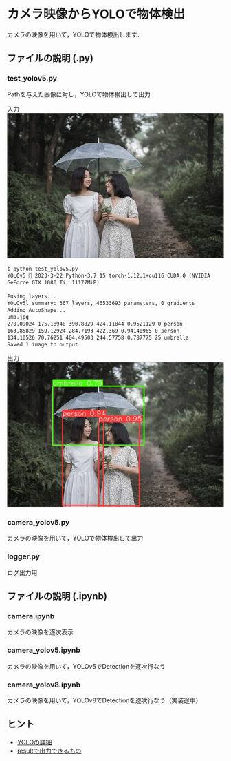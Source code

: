 # カメラ映像からYOLOで物体検出
カメラの映像を用いて，YOLOで物体検出します．


## ファイルの説明 (.py)

### test_yolov5.py
Pathを与えた画像に対し，YOLOで物体検出して出力

入力
![入力](input/umb.jpg)

```console
$ python test_yolov5.py 
YOLOv5 🚀 2023-3-22 Python-3.7.15 torch-1.12.1+cu116 CUDA:0 (NVIDIA GeForce GTX 1080 Ti, 11177MiB)

Fusing layers... 
YOLOv5l summary: 367 layers, 46533693 parameters, 0 gradients
Adding AutoShape... 
umb.jpg
270.09024 175.18948 390.8829 424.11844 0.9521129 0 person
163.85829 159.12924 284.7193 422.369 0.94140965 0 person
134.10526 70.76251 404.49503 244.57758 0.787775 25 umbrella
Saved 1 image to output
```

出力
![出力](output/umb.jpg)

### camera_yolov5.py
カメラの映像を用いて，YOLOで物体検出して出力

### logger.py
ログ出力用


## ファイルの説明 (.ipynb)

### camera.ipynb
カメラの映像を逐次表示

### camera_yolov5.ipynb
カメラの映像を用いて，YOLOv5でDetectionを逐次行なう

### camera_yolov8.ipynb
カメラの映像を用いて，YOLOv8でDetectionを逐次行なう（実装途中）


## ヒント
* [YOLOの詳細](https://github.com/ultralytics/yolov5)
* [resultで出力できるもの](https://github.com/ultralytics/yolov5/blob/master/models/common.py)